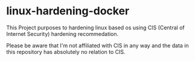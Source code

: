 # linux-hardening-docker
This Project purposes to hardening linux based os using CIS (Central of Internet Security) hardening recommedation.

Please be aware that I'm not affiliated with CIS in any way and the data in this repository has absolutely no relation to CIS.
